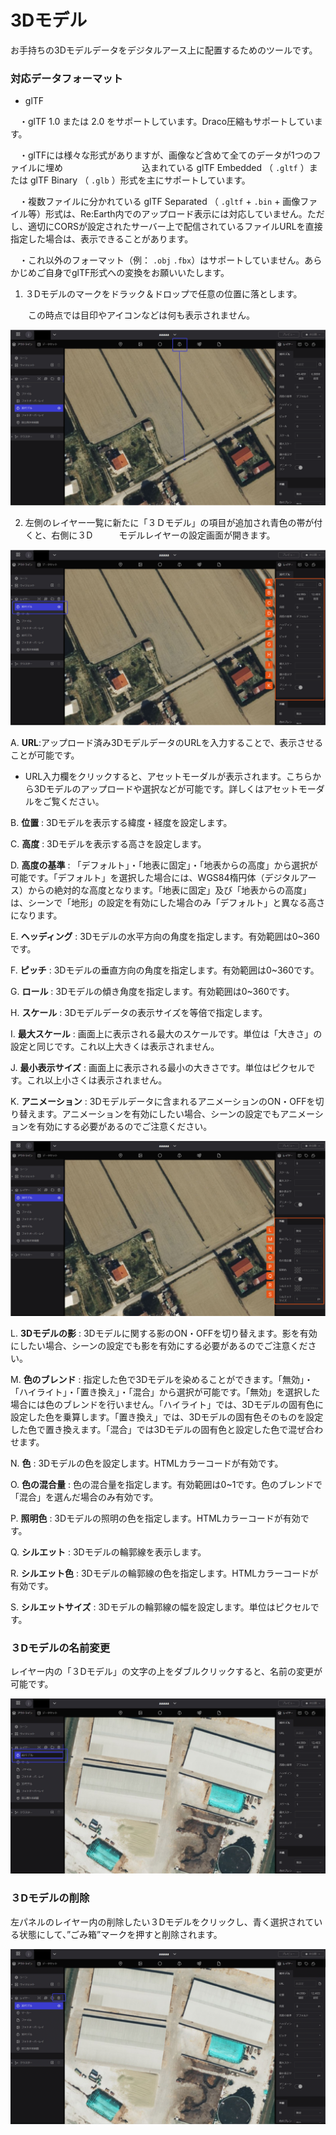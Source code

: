 # 3Dモデル

お手持ちの3Dモデルデータをデジタルアース上に配置するためのツールです。

### 対応データフォーマット

- glTF

　・glTF 1.0 または 2.0 をサポートしています。Draco圧縮もサポートしています。

　・glTFには様々な形式がありますが、画像など含めて全てのデータが1つのファイルに埋め　　　　　　　　　込まれている glTF Embedded （ `.gltf` ）または glTF Binary （ `.glb` ）形式を主にサポートしています。

　・複数ファイルに分かれている glTF Separated （ `.gltf` + `.bin` + 画像ファイル等）形式は、Re:Earth内でのアップロード表示には対応していません。ただし、適切にCORSが設定されたサーバー上で配信されているファイルURLを直接指定した場合は、表示できることがあります。

　・これ以外のフォーマット（例： `.obj` `.fbx`）はサポートしていません。あらかじめご自身でglTF形式への変換をお願いいたします。

1. ３Dモデルのマークをドラック＆ドロップで任意の位置に落とします。

　　この時点では目印やアイコンなどは何も表示されません。

![Group 28.png](3D%E3%83%A2%E3%83%86%E3%82%99%E3%83%AB%20f1546a3c4a5a49d8a7168a27b5e41b38/Group_28.png)

  2.  左側のレイヤー一覧に新たに「３Ｄモデル」の項目が追加され青色の帯が付くと、右側に３D　　　モデルレイヤーの設定画面が開きます。

![Group 29.png](3D%E3%83%A2%E3%83%86%E3%82%99%E3%83%AB%20f1546a3c4a5a49d8a7168a27b5e41b38/Group_29.png)

A.   **URL**:アップロード済み3DモデルデータのURLを入力することで、表示させることが可能です。

- URL入力欄をクリックすると、アセットモーダルが表示されます。こちらから3Dモデルのアップロードや選択などが可能です。詳しくはアセットモーダルをご覧ください。

B.   **位置** : 3Dモデルを表示する緯度・経度を設定します。

C.   **高度** : 3Dモデルを表示する高さを設定します。

D.   **高度の基準** : 「デフォルト」・「地表に固定」・「地表からの高度」から選択が可能です。「デフォルト」を選択した場合には、WGS84楕円体（デジタルアース）からの絶対的な高度となります。「地表に固定」及び「地表からの高度」は、シーンで「地形」の設定を有効にした場合のみ「デフォルト」と異なる高さになります。

E.    **ヘッディング** : 3Dモデルの水平方向の角度を指定します。有効範囲は0~360です。

F.    **ピッチ** : 3Dモデルの垂直方向の角度を指定します。有効範囲は0~360です。

G.   **ロール** : 3Dモデルの傾き角度を指定します。有効範囲は0~360です。

H.   **スケール** : 3Dモデルデータの表示サイズを等倍で指定します。

 I.    **最大スケール** : 画面上に表示される最大のスケールです。単位は「大きさ」の設定と同じです。これ以上大きくは表示されません。

 J.    **最小表示サイズ** : 画面上に表示される最小の大きさです。単位はピクセルです。これ以上小さくは表示されません。

 K.   **アニメーション** : 3Dモデルデータに含まれるアニメーションのON・OFFを切り替えます。アニメーションを有効にしたい場合、シーンの設定でもアニメーションを有効にする必要があるのでご注意ください。

![Group 31.png](3D%E3%83%A2%E3%83%86%E3%82%99%E3%83%AB%20f1546a3c4a5a49d8a7168a27b5e41b38/Group_31.png)

 L.  **3Dモデルの影** : 3Dモデルに関する影のON・OFFを切り替えます。影を有効にしたい場合、シーンの設定でも影を有効にする必要があるのでご注意ください。

M.  **色のブレンド** : 指定した色で3Dモデルを染めることができます。「無効」・「ハイライト」・「置き換え」・「混合」から選択が可能です。「無効」を選択した場合には色のブレンドを行いません。「ハイライト」では、3Dモデルの固有色に設定した色を乗算します。「置き換え」では、3Dモデルの固有色そのものを設定した色で置き換えます。「混合」では3Dモデルの固有色と設定した色で混ぜ合わせます。

N.   **色** : 3Dモデルの色を設定します。HTMLカラーコードが有効です。

O.   **色の混合量** : 色の混合量を指定します。有効範囲は0~1です。色のブレンドで「混合」を選んだ場合のみ有効です。

P.    **照明色** : 3Dモデルの照明の色を指定します。HTMLカラーコードが有効です。

Q.   **シルエット** : 3Dモデルの輪郭線を表示します。

R.   **シルエット色** : 3Dモデルの輪郭線の色を指定します。HTMLカラーコードが有効です。

S.   **シルエットサイズ** : 3Dモデルの輪郭線の幅を設定します。単位はピクセルです。

### ３Dモデルの名前変更

レイヤー内の「３Dモデル」の文字の上をダブルクリックすると、名前の変更が可能です。

![2023-03-04_14h20_52.png](3D%E3%83%A2%E3%83%86%E3%82%99%E3%83%AB%20f1546a3c4a5a49d8a7168a27b5e41b38/2023-03-04_14h20_52.png)

### ３Dモデルの削除

左パネルのレイヤー内の削除したい３Dモデルをクリックし、青く選択されている状態にして、”ごみ箱”マークを押すと削除されます。

![2023-03-04_14h19_55.png](3D%E3%83%A2%E3%83%86%E3%82%99%E3%83%AB%20f1546a3c4a5a49d8a7168a27b5e41b38/2023-03-04_14h19_55.png)
    
